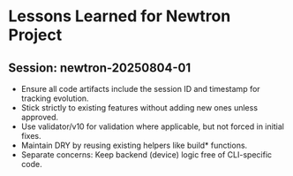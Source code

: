 # Lessons Learned for Newtron Project

## Session: newtron-20250804-01
- Ensure all code artifacts include the session ID and timestamp for tracking evolution.
- Stick strictly to existing features without adding new ones unless approved.
- Use validator/v10 for validation where applicable, but not forced in initial fixes.
- Maintain DRY by reusing existing helpers like build* functions.
- Separate concerns: Keep backend (device) logic free of CLI-specific code.